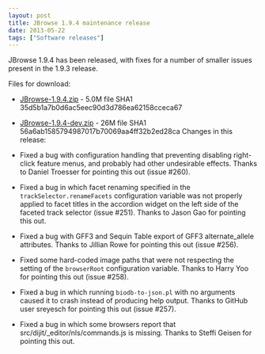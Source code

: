 ```yaml
---
layout: post
title: JBrowse 1.9.4 maintenance release
date: 2013-05-22
tags: ["Software releases"]
---
```


JBrowse 1.9.4 has been released, with fixes for a number of smaller issues present in the 1.9.3 release.

Files for download:

*   [JBrowse-1.9.4.zip](/wordpress/wp-content/plugins/download-monitor/download.php?id=51 "download JBrowse-1.9.4.zip") - 5.0M
file SHA1 35d5b1a7b0d6ac5eec90d3d786ea62158cceca67
*   [JBrowse-1.9.4-dev.zip](https://jbrowse.org/wordpress/wp-content/plugins/download-monitor/download.php?id=52 "download JBrowse-1.9.4-dev.zip") - 26M
file SHA1 56a6ab1585794987017b70069aa4ff32b2ed28ca
Changes in this release:

*   Fixed a bug with configuration handling that preventing disabling
right-click feature menus, and probably had other undesirable
effects. Thanks to Daniel Troesser for pointing this out
(issue #260).
*   Fixed a bug in which facet renaming specified in the
`trackSelector.renameFacets` configuration variable was not
properly applied to facet titles in the accordion widget on the
left side of the faceted track selector (issue #251). Thanks to
Jason Gao for pointing this out.
*   Fixed a bug with GFF3 and Sequin Table export of GFF3
alternate_allele attributes. Thanks to Jillian Rowe for pointing
this out (issue #256).
*   Fixed some hard-coded image paths that were not respecting the
setting of the `browserRoot` configuration variable. Thanks to
Harry Yoo for pointing this out (issue #258).
*   Fixed a bug in which running `biodb-to-json.pl` with no arguments
caused it to crash instead of producing help output. Thanks to
GitHub user sreyesch for pointing this out (issue #257).
*   Fixed a bug in which some browsers report that
src/dijit/_editor/nls/commands.js is missing. Thanks to Steffi
Geisen for pointing this out.